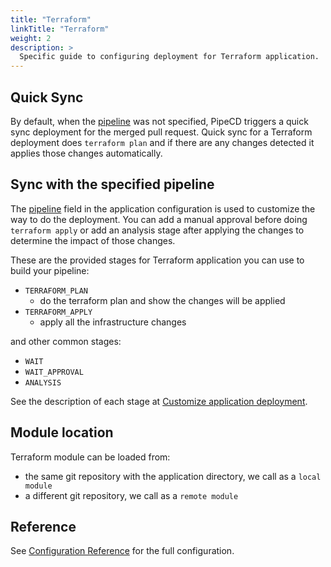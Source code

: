 ```yaml
---
title: "Terraform"
linkTitle: "Terraform"
weight: 2
description: >
  Specific guide to configuring deployment for Terraform application.
---
```


## Quick Sync

By default, when the [pipeline](/docs/user-guide/configuration-reference/#terraform-application) was not specified, PipeCD triggers a quick sync deployment for the merged pull request.
Quick sync for a Terraform deployment does `terraform plan` and if there are any changes detected it applies those changes automatically.

## Sync with the specified pipeline

The [pipeline](/docs/user-guide/configuration-reference/#terraform-application) field in the application configuration is used to customize the way to do the deployment.
You can add a manual approval before doing `terraform apply` or add an analysis stage after applying the changes to determine the impact of those changes.

These are the provided stages for Terraform application you can use to build your pipeline:

- `TERRAFORM_PLAN`
  - do the terraform plan and show the changes will be applied
- `TERRAFORM_APPLY`
  - apply all the infrastructure changes

and other common stages:
- `WAIT`
- `WAIT_APPROVAL`
- `ANALYSIS`

See the description of each stage at [Customize application deployment](/docs/user-guide/managing-application/customizing-deployment/).

## Module location

Terraform module can be loaded from:

- the same git repository with the application directory, we call as a `local module`
- a different git repository, we call as a `remote module`

## Reference

See [Configuration Reference](/docs/user-guide/configuration-reference/#terraform-application) for the full configuration.
